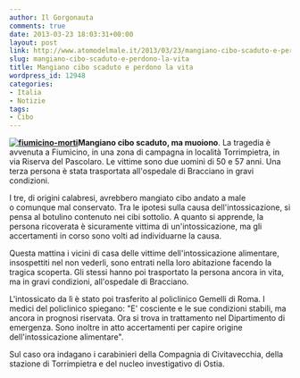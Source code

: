 ```yaml
---
author: Il Gorgonauta
comments: true
date: 2013-03-23 18:03:31+00:00
layout: post
link: http://www.atomodelmale.it/2013/03/23/mangiano-cibo-scaduto-e-perdono-la-vita/
slug: mangiano-cibo-scaduto-e-perdono-la-vita
title: Mangiano cibo scaduto e perdono la vita
wordpress_id: 12948
categories:
- Italia
- Notizie
tags:
- Cibo
---
```


**[![fiumicino-morti](http://www.atomodelmale.it/wp-content/uploads/2013/03/fiumicino-morti-300x196.jpg)](http://www.atomodelmale.it/wp-content/uploads/2013/03/fiumicino-morti.jpg)Mangiano cibo scaduto, ma muoiono**. La tragedia è avvenuta a Fiumicino, in una zona di campagna in località Torrimpietra, in via Riserva del Pascolaro. Le vittime sono due uomini di 50 e 57 anni. Una terza persona è stata trasportata all'ospedale di Bracciano in gravi condizioni.

I tre, di origini calabresi, avrebbero mangiato cibo andato a male o comunque mal conservato. Tra le ipotesi sulla causa dell'intossicazione, si pensa al botulino contenuto nei cibi sottolio. A quanto si apprende, la persona ricoverata è sicuramente vittima di un'intossicazione, ma gli accertamenti in corso sono volti ad individuarne la causa.

Questa mattina i vicini di casa delle vittime dell'intossicazione alimentare, insospettiti nel non vederli, sono entrati nella loro abitazione facendo la tragica scoperta. Gli stessi hanno poi trasportato la persona ancora in vita, ma in gravi condizioni, all'ospedale di Bracciano.


L'intossicato da lì è stato poi trasferito al policlinico Gemelli di Roma. I medici del policlinico spiegano: "E' cosciente e le sue condizioni stabili, ma ancora in prognosi riservata. Ora si trova in trattamento nel Dipartimento di emergenza. Sono inoltre in atto accertamenti per capire origine dell'intossicazione alimentare".

Sul caso ora indagano i carabinieri della Compagnia di Civitavecchia, della stazione di Torrimpietra e del nucleo investigativo di Ostia.

